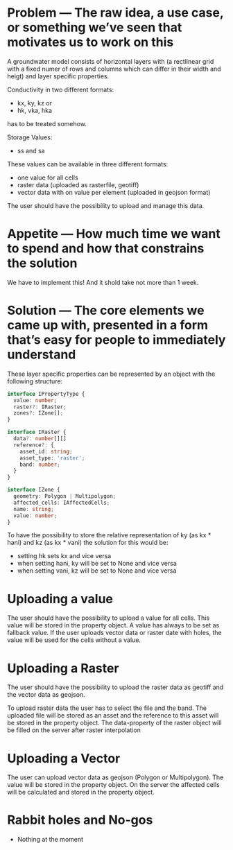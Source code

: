 # Problem — The raw idea, a use case, or something we’ve seen that motivates us to work on this

A groundwater model consists of horizontal layers with (a rectlinear grid with a fixed numer of rows and columns which
can differ in their width and heigt) and layer specific properties.

Conductivity in two different formats:

* kx, ky, kz or
* hk, vka, hka

has to be treated somehow.

Storage Values:

* ss and sa

These values can be available in three different formats:

* one value for all cells
* raster data (uploaded as rasterfile, geotiff)
* vector data with on value per element (uploaded in geojson format)

The user should have the possibility to upload and manage this data.

# Appetite — How much time we want to spend and how that constrains the solution

We have to implement this! And it shold take not more than 1 week.

# Solution — The core elements we came up with, presented in a form that’s easy for people to immediately understand

These layer specific properties can be represented by an object with the following structure:

```typescript
interface IPropertyType {
  value: number;
  raster?: IRaster;
  zones?: IZone[];
}

interface IRaster {
  data?: number[][]
  reference?: {
    asset_id: string;
    asset_type: 'raster';
    band: number;
  }
}

interface IZone {
  geometry: Polygon | Multipolygon;
  affected_cells: IAffectedCells;
  name: string;
  value: number;
}
```

To have the possibility to store the relative representation of ky (as kx * hani) and kz (as kx * vani) the solution for
this would be:

* setting hk sets kx and vice versa
* when setting hani, ky will be set to None and vice versa
* when setting vani, kz will be set to None and vice versa

# Uploading a value

The user should have the possibility to upload a value for all cells. This value will be stored in the property object.
A value has always to be set as fallback value. If the user uploads vector data or raster date with holes,
the value will be used for the cells without a value.

# Uploading a Raster

The user should have the possibility to upload the raster data as geotiff and the vector data as geojson.

To upload raster data the user has to select the file and the band.
The uploaded file will be stored as an asset and the reference to this asset will be stored in the property object.
The data-property of the raster object will be filled on the server after raster interpolation

# Uploading a Vector

The user can upload vector data as geojson (Polygon or Multipolygon). The value will be stored in the property object.
On the server the affected cells will be calculated and stored in the property object.

# Rabbit holes and No-gos

* Nothing at the moment

